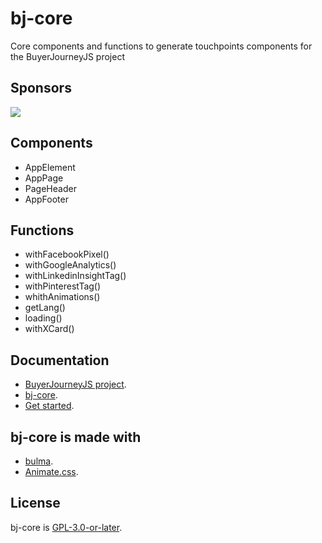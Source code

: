 # bj-core
Core components and functions to generate touchpoints components for the BuyerJourneyJS project
## Sponsors
[<img src="https://www.conference.com.mx/web/image/website/3/logo/Conference?unique=cb769b7">](https://www.conference.com.mx/comercializacion-digital)

## Components
- AppElement
- AppPage
- PageHeader
- AppFooter

## Functions
- withFacebookPixel()
- withGoogleAnalytics()
- withLinkedinInsightTag()
- withPinterestTag()
- whithAnimations()
- getLang()
- loading()
- withXCard()

## Documentation 
- [BuyerJourneyJS project](https://buyerjourney.ninja/).
- [bj-core](https://buyerjourney.ninja/core).
- [Get started](https://buyerjourney.ninja/get-started).

## bj-core is made with
- [bulma](https://bulma.io/).
- [Animate.css](https://animate.style/).

## License
bj-core is [GPL-3.0-or-later](./LICENSE).